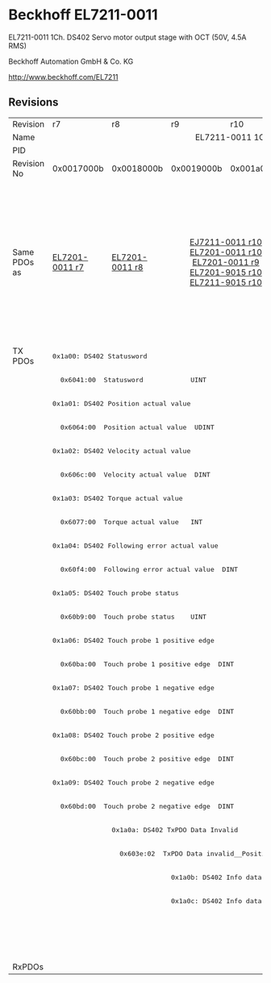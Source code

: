 # Beckhoff EL7211-0011

EL7211-0011 1Ch. DS402 Servo motor output stage with OCT (50V, 4.5A RMS)

Beckhoff Automation GmbH & Co. KG

http://www.beckhoff.com/EL7211

## Revisions
<table>
<tr >
<td>Revision</td>
<td>r7</td>
<td>r8</td>
<td>r9</td>
<td>r10</td>
<td>r11</td>
<td>r12</td>
<td>r13</td>
<td>r14</td>
<td>r15</td>
<td>r16</td>
</tr>
<tr >
<td>Name</td>
<td colspan=10 align="center">EL7211-0011 1Ch. DS402 Servo motor output stage with OCT (50V, 4.5A RMS)</td>
</tr>
<tr >
<td>PID</td>
<td colspan=10 align="center">0x1c2b3052</td>
</tr>
<tr >
<td>Revision No</td>
<td>0x0017000b</td>
<td>0x0018000b</td>
<td>0x0019000b</td>
<td>0x001a000b</td>
<td>0x001b000b</td>
<td>0x001c000b</td>
<td>0x001d000b</td>
<td>0x001e000b</td>
<td>0x001f000b</td>
<td>0x0020000b</td>
</tr>
<tr >
<td>Same PDOs as</td>
<td><a href="EL7201-0011">EL7201-0011 r7</a></td>
<td><a href="EL7201-0011">EL7201-0011 r8</a></td>
<td colspan=2 align="center"><a href="EJ7211-0011">EJ7211-0011 r10</a><br/><a href="EL7201-0011">EL7201-0011 r10</a><br/><a href="EL7201-0011">EL7201-0011 r9</a><br/><a href="EL7201-9015">EL7201-9015 r10</a><br/><a href="EL7211-9015">EL7211-9015 r10</a></td>
<td colspan=3 align="center"><a href="EJ7211-0011">EJ7211-0011 r11</a><br/><a href="EJ7211-0011">EJ7211-0011 r12</a><br/><a href="EJ7211-0011">EJ7211-0011 r13</a><br/><a href="EJ7211-9415">EJ7211-9415 r13</a><br/><a href="EL7201-0011">EL7201-0011 r11</a><br/><a href="EL7201-0011">EL7201-0011 r12</a><br/><a href="EL7201-0011">EL7201-0011 r13</a><br/><a href="EL7201-9015">EL7201-9015 r11</a><br/><a href="EL7201-9015">EL7201-9015 r12</a><br/><a href="EL7201-9015">EL7201-9015 r13</a><br/><a href="EL7211-9015">EL7211-9015 r11</a><br/><a href="EL7211-9015">EL7211-9015 r12</a><br/><a href="EL7211-9015">EL7211-9015 r13</a><br/><a href="EL7221-9015">EL7221-9015 r12</a><br/><a href="EL7221-9015">EL7221-9015 r13</a><br/><a href="EP7211-0035">EP7211-0035 r13</a></td>
<td colspan=2 align="center"><a href="EJ7211-0011">EJ7211-0011 r14</a><br/><a href="EJ7211-0011">EJ7211-0011 r15</a><br/><a href="EJ7211-9415">EJ7211-9415 r14</a><br/><a href="EJ7211-9415">EJ7211-9415 r15</a><br/><a href="EL7201-0011">EL7201-0011 r14</a><br/><a href="EL7201-0011">EL7201-0011 r15</a><br/><a href="EL7201-9015">EL7201-9015 r14</a><br/><a href="EL7201-9015">EL7201-9015 r15</a><br/><a href="EL7211-9015">EL7211-9015 r14</a><br/><a href="EL7211-9015">EL7211-9015 r15</a><br/><a href="EL7221-9015">EL7221-9015 r14</a><br/><a href="EL7221-9015">EL7221-9015 r15</a><br/><a href="EP7211-0035">EP7211-0035 r14</a><br/><a href="EP7211-0035">EP7211-0035 r15</a></td>
<td><a href="EJ7211-0011">EJ7211-0011 r16</a><br/><a href="EJ7211-9415">EJ7211-9415 r16</a><br/><a href="EL7201-0011">EL7201-0011 r16</a><br/><a href="EL7201-9015">EL7201-9015 r16</a><br/><a href="EL7211-9015">EL7211-9015 r16</a><br/><a href="EL7221-9015">EL7221-9015 r16</a><br/><a href="EP7211-0035">EP7211-0035 r16</a></td>
</tr>
<tr class="txpdo pdosection">
<td rowspan=26 valign=top>TX PDOs</td>
<td colspan=10 align="left"><pre>0x1a00: DS402 Statusword</pre></td>
<td></td>
</tr>
<tr class="txpdo">
<td colspan=10 align="left"><pre>  0x6041:00  Statusword            UINT</pre></td>
</tr>
<tr class="txpdo pdosection">
<td colspan=10 align="left"><pre>0x1a01: DS402 Position actual value</pre></td>
</tr>
<tr class="txpdo">
<td colspan=10 align="left"><pre>  0x6064:00  Position actual value  UDINT</pre></td>
</tr>
<tr class="txpdo pdosection">
<td colspan=10 align="left"><pre>0x1a02: DS402 Velocity actual value</pre></td>
</tr>
<tr class="txpdo">
<td colspan=10 align="left"><pre>  0x606c:00  Velocity actual value  DINT</pre></td>
</tr>
<tr class="txpdo pdosection">
<td colspan=10 align="left"><pre>0x1a03: DS402 Torque actual value</pre></td>
</tr>
<tr class="txpdo">
<td colspan=10 align="left"><pre>  0x6077:00  Torque actual value   INT</pre></td>
</tr>
<tr class="txpdo pdosection">
<td colspan=10 align="left"><pre>0x1a04: DS402 Following error actual value</pre></td>
</tr>
<tr class="txpdo">
<td colspan=10 align="left"><pre>  0x60f4:00  Following error actual value  DINT</pre></td>
</tr>
<tr class="txpdo pdosection">
<td colspan=10 align="left"><pre>0x1a05: DS402 Touch probe status</pre></td>
</tr>
<tr class="txpdo">
<td colspan=10 align="left"><pre>  0x60b9:00  Touch probe status    UINT</pre></td>
</tr>
<tr class="txpdo pdosection">
<td colspan=10 align="left"><pre>0x1a06: DS402 Touch probe 1 positive edge</pre></td>
</tr>
<tr class="txpdo">
<td colspan=10 align="left"><pre>  0x60ba:00  Touch probe 1 positive edge  DINT</pre></td>
</tr>
<tr class="txpdo pdosection">
<td colspan=10 align="left"><pre>0x1a07: DS402 Touch probe 1 negative edge</pre></td>
</tr>
<tr class="txpdo">
<td colspan=10 align="left"><pre>  0x60bb:00  Touch probe 1 negative edge  DINT</pre></td>
</tr>
<tr class="txpdo pdosection">
<td colspan=10 align="left"><pre>0x1a08: DS402 Touch probe 2 positive edge</pre></td>
</tr>
<tr class="txpdo">
<td colspan=10 align="left"><pre>  0x60bc:00  Touch probe 2 positive edge  DINT</pre></td>
</tr>
<tr class="txpdo pdosection">
<td colspan=10 align="left"><pre>0x1a09: DS402 Touch probe 2 negative edge</pre></td>
</tr>
<tr class="txpdo">
<td colspan=10 align="left"><pre>  0x60bd:00  Touch probe 2 negative edge  DINT</pre></td>
</tr>
<tr class="txpdo pdosection">
<td></td>
<td colspan=9 align="left"><pre>0x1a0a: DS402 TxPDO Data Invalid</pre></td>
</tr>
<tr class="txpdo">
<td></td>
<td colspan=9 align="left"><pre>  0x603e:02  TxPDO Data invalid__Position actual value  BOOL</pre></td>
</tr>
<tr class="txpdo pdosection">
<td colspan=2 align="left"></td>
<td colspan=8 align="left"><pre>0x1a0b: DS402 Info data 1</pre></td>
</tr>
<tr class="txpdo pdosection">
<td colspan=2 align="left"></td>
<td colspan=8 align="left"><pre>0x1a0c: DS402 Info data 2</pre></td>
</tr>
<tr class="txpdo pdosection">
<td colspan=7 align="left"></td>
<td colspan=3 align="left"><pre>0x1a0e: DS402 Modes of operation display</pre></td>
</tr>
<tr class="txpdo">
<td colspan=7 align="left"></td>
<td colspan=3 align="left"><pre>  0x6061:00  Modes of operation display  USINT</pre></td>
</tr>
<tr >
<td>RxPDOs</td>
<td colspan=10 align="left"></td>
</tr>
</table>
